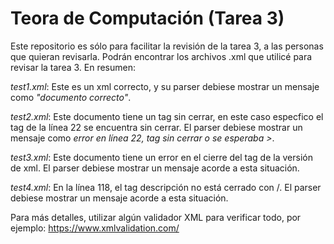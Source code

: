 # Teora de Computación (Tarea 3)
Este repositorio es sólo para facilitar la revisión de la tarea 3, a las personas que quieran revisarla. Podrán encontrar los archivos .xml que utilicé para revisar la tarea 3. En resumen:

*test1.xml*: Este es un xml correcto, y su parser debiese mostrar un mensaje como *"documento correcto"*.

*test2.xml*: Este documento tiene un tag sin cerrar, en este caso especfico el tag de la línea 22 se encuentra sin cerrar. El parser debiese mostrar un mensaje como *error en línea 22, tag sin cerrar o se esperaba >*.

*test3.xml*: Este documento tiene un error en el cierre del tag de la versión de xml. El parser debiese mostrar un mensaje acorde a esta situación.

*test4.xml*: En la línea 118, el tag descripción no está cerrado con /. El parser debiese mostrar un mensaje acorde a esta situación.

Para más detalles, utilizar algún validador XML para verificar todo, por ejemplo: https://www.xmlvalidation.com/
